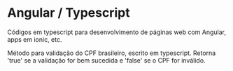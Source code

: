 # Angular / Typescript
Códigos em typescript para desenvolvimento de páginas web com Angular, apps em ionic, etc.

Método para validação do CPF brasileiro, escrito em typescript. Retorna 'true' se a validação for bem sucedida e 'false' se o CPF for inválido.
